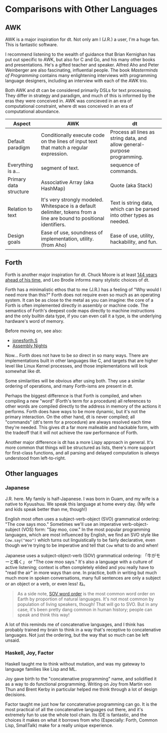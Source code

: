# Comparisons with Other Languages

## AWK

AWK is a major inspiration for dt. Not only am I (J.R.) a user, I'm a huge fan.
This is fantastic software.

I recommend listening to the wealth of guidance that Brian Kernighan has put
out specific to AWK, but also for C and Go, and his many other books and
presentations. He's a gifted teacher and speaker. Alfred Aho and Peter
Weinberger are also fascinating, influential people. The book _Masterminds of
Programming_ contains many enlightening interviews with programming language
designers, including an interview with each of the AWK trio.

Both AWK and dt can be considered primarily DSLs for text processing. They
differ in strategy and paradigm, and much of this is informed by the eras they
were conceived in. AWK was concieved in an era of computational constraint,
where dt was conceived in an era of computational abundance.

| Aspect | AWK | dt |
|--------|-----|----|
| Default paradigm | Conditionally execute code on the lines of input text that match a regular expression. | Process all lines as string data, and allow general-purpose programming. |
| Everything is a... | segment of text. | sequence of commands. |
| Primary data structure | Associative Array (aka HashMap) | Quote (aka Stack) |
| Relation to text | It's very strongly modeled. Whitespace is a default delimiter, tokens from a line are bound to positional identifiers. | Text is string data, which can be parsed into other types as needed. |
| Design goals | Ease of use, soundness of implementation, utility. (from Aho) | Ease of use, utility, hackability, and fun. |

## Forth

Forth is another major inspiration for dt. Chuck Moore is at least [144 years
ahead of his time](https://www.youtube.com/watch?v=0PclgBd6_Zs), and Leo Brodie
informs many stylistic choices of dt.

Forth has a minimalistic ethos that to me (J.R.) has a feeling of "Why would I
need more than this?" Forth does not require even so much as an operating
system. It can be as close to the metal as you can imagine: the core of a Forth
is often implemented directly in assembly or machine code. The semantics of
Forth's deepest code maps directly to machine instructions and the only builtin
data type, if you can even call it a type, is the underlying hardware's word of
memory.

Before moving on, see also:

* [jonesforth.S](https://github.com/nornagon/jonesforth/blob/master/jonesforth.S)
* [Assembly Nights](https://ratfactor.com/assembly-nights)

Now... Forth does not have to be _so_ direct in so many ways. There are
implementations built in other languages like C, and targets that are higher
level like Linux Kernel processes, and those implementations will look somewhat
like dt.

Some similarities will be obvious after using both. They use a similar ordering
of operations, and many Forth-isms are present in dt.

Perhaps the biggest difference is that Forth is compiled, and when compiling a
new "word" (Forth's term for a procedure) all references to other words are
compiled directly to the address in memory of the actions it performs. Forth
does have ways to be more dynamic, but it's not the primary interaction. On the
other hand, dt is never compiled; all "commands" (dt's term for a procedure)
are always resolved each time they're needed. This gives dt a far more
malleable and hackable form, with the tradeoff that it will not achieve the raw
performance of Forth.

Another major difference is dt has a more Lispy approach in general. It's more
common that things will be structured as lists, there's more support for
first-class functions, and all parsing and delayed computation is _always_
understood from left-to-right.

## Other languages

### Japanese

J.R. here. My family is half-Japanese. I was born in Guam, and my wife is a
native to Kyuushuu. We speak this language at home every day. (My wife and kids
speak better than me, though!)

English most often uses a subject-verb-object (SVO) grammatical ordering: "The
cow says moo." Sometimes we'll use an imperative verb-object-subject (VOS)
form: "Say moo, cow." In the most popular programming languages, which are most
influenced by English, we find an SVO style like `Cow.say("moo")` which turns
out linguistically to be fairly declarative, even though we're trying to be
imperative and tell that `Cow` what to do and when!

Japanese uses a subject-object-verb (SOV) grammatical ordering: 「牛がモーと鳴く」
or "The cow moo says." It's also a language with a culture of active listening;
context is often completely elided and you really have to "read the air" in
more ways than one. In practice, both in writing but much much more in spoken
conversations, many full sentences are only a subject or an object or a verb,
or even less! ね。

> As a side note, [SOV word order](https://en.wikipedia.org/wiki/Subject%E2%80%93object%E2%80%93verb_word_order)
is the most common word order on Earth by proportion of natural languages.
It's not most common by population of living speakers, though! That will go to
SVO. But in any case, it's been pretty dang common in human history; people can
speak and think this way!

A lot of this reminds me of concatenative languages, and I think has probably
trained my brain to think in a way that's receptive to concatenative languages.
Not just the ordering, but the way that so much can be left unsaid.

### Haskell, Joy, Factor

Haskell taught me to think without mutation, and was my gateway to language
families like Lisp and ML.

Joy gave birth to the "concatenative programming" name, and solidified it as a
way to do functional programming. Writing on Joy from Martin von Thun and Brent
Kerby in particular helped me think through a lot of design decisions.

Factor taught me just how far concatenative programming can go. It is the most
practical of all the concatenative languages out there, and it's extremely fun
to use the whole tool chain. Its IDE is fantastic, and the choices it makes on
what it borrows from who (Especially: Forth, Common Lisp, SmallTalk) make for a
really unique experience.

